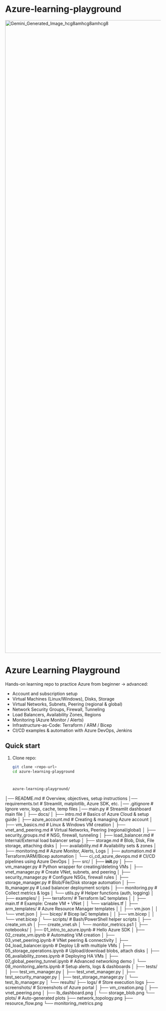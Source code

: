 # Azure-learning-playground
<img width="2048" height="2048" alt="Gemini_Generated_Image_hcg8amhcg8amhcg8" src="https://github.com/user-attachments/assets/4bb322e3-f575-4e1a-97ba-05da4b38d580" />

# Azure Learning Playground

Hands-on learning repo to practice Azure from beginner → advanced:
- Account and subscription setup
- Virtual Machines (Linux/Windows), Disks, Storage
- Virtual Networks, Subnets, Peering (regional & global)
- Network Security Groups, Firewall, Tunneling
- Load Balancers, Availability Zones, Regions
- Monitoring (Azure Monitor / Alerts)
- Infrastructure-as-Code: Terraform / ARM / Bicep
- CI/CD examples & automation with Azure DevOps, Jenkins

## Quick start
1. Clone repo:
   ```bash
   git clone <repo-url>
   cd azure-learning-playground



   azure-learning-playground/
│── README.md                     # Overview, objectives, setup instructions
│── requirements.txt              # Streamlit, matplotlib, Azure SDK, etc.
│── .gitignore                    # Ignore venv, logs, cache, temp files
│── main.py                       # Streamlit dashboard main file
│
├── docs/
│   ├── intro.md                  # Basics of Azure Cloud & setup guide
│   ├── azure_account.md          # Creating & managing Azure account
│   ├── vm_basics.md              # Linux & Windows VM creation
│   ├── vnet_and_peering.md       # Virtual Networks, Peering (regional/global)
│   ├── security_groups.md        # NSG, firewall, tunneling
│   ├── load_balancer.md          # Internal/External load balancer setup
│   ├── storage.md                # Blob, Disk, File storage, attaching disks
│   ├── availability.md           # Availability sets & zones
│   ├── monitoring.md             # Azure Monitor, Alerts, Logs
│   ├── automation.md             # Terraform/ARM/Bicep automation
│   └── ci_cd_azure_devops.md     # CI/CD pipelines using Azure DevOps
│
├── src/
│   ├── __init__.py
│   ├── vm_manager.py             # Python wrapper for creating/deleting VMs
│   ├── vnet_manager.py           # Create VNet, subnets, and peering
│   ├── security_manager.py       # Configure NSGs, firewall rules
│   ├── storage_manager.py        # Blob/File/Disk storage automation
│   ├── lb_manager.py             # Load balancer deployment scripts
│   ├── monitoring.py             # Collect metrics & logs
│   └── utils.py                  # Helper functions (auth, logging)
│
├── examples/
│   ├── terraform/                # Terraform IaC templates
│   │    ├── main.tf              # Example: Create VM + VNet
│   │    └── variables.tf
│   ├── arm_templates/            # Azure Resource Manager templates
│   │    ├── vm.json
│   │    └── vnet.json
│   ├── bicep/                    # Bicep IaC templates
│   │    ├── vm.bicep
│   │    └── vnet.bicep
│   └── scripts/                  # Bash/PowerShell helper scripts
│        ├── create_vm.sh
│        ├── create_vnet.sh
│        └── monitor_metrics.ps1
│
├── notebooks/
│   ├── 01_intro_to_azure.ipynb          # Hello Azure SDK
│   ├── 02_create_vm.ipynb               # Automating VM creation
│   ├── 03_vnet_peering.ipynb            # VNet peering & connectivity
│   ├── 04_load_balancer.ipynb           # Deploy LB with multiple VMs
│   ├── 05_storage_operations.ipynb      # Upload/download blobs, attach disks
│   ├── 06_availability_zones.ipynb      # Deploying HA VMs
│   ├── 07_global_peering_tunnel.ipynb   # Advanced networking demo
│   └── 08_monitoring_alerts.ipynb       # Setup alerts, logs & dashboards
│
├── tests/
│   ├── test_vm_manager.py
│   ├── test_vnet_manager.py
│   ├── test_security_manager.py
│   ├── test_storage_manager.py
│   └── test_lb_manager.py
│
└── results/
    ├── logs/                     # Store execution logs
    ├── screenshots/              # Screenshots of Azure portal
    │    ├── vm_creation.png
    │    ├── vnet_peering.png
    │    ├── lb_dashboard.png
    │    └── storage_blob.png
    └── plots/                    # Auto-generated plots
         ├── network_topology.png
         ├── resource_flow.png
         └── monitoring_metrics.png

